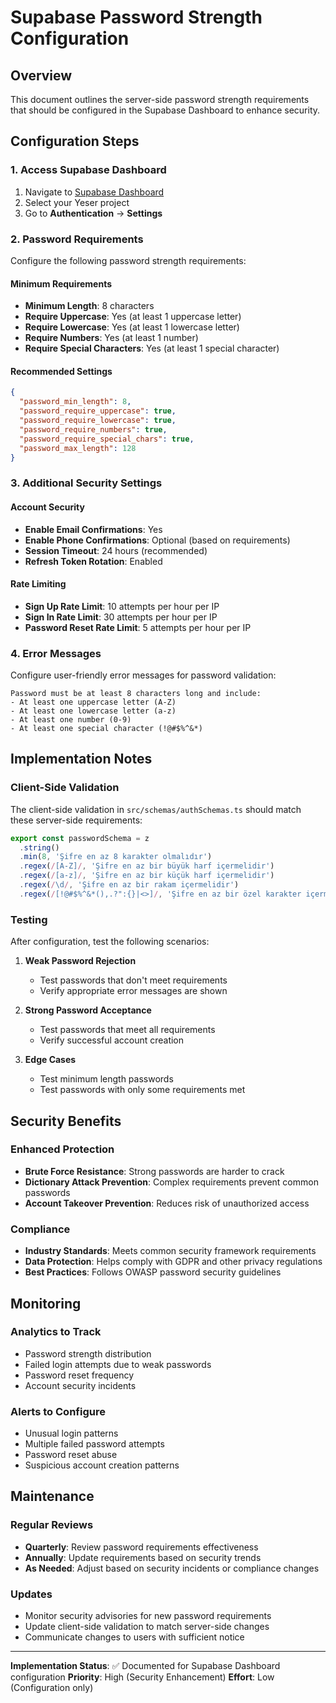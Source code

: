 # Supabase Password Strength Configuration

## Overview

This document outlines the server-side password strength requirements that should be configured in the Supabase Dashboard to enhance security.

## Configuration Steps

### 1. Access Supabase Dashboard

1. Navigate to [Supabase Dashboard](https://supabase.com/dashboard)
2. Select your Yeser project
3. Go to **Authentication** → **Settings**

### 2. Password Requirements

Configure the following password strength requirements:

#### Minimum Requirements

- **Minimum Length**: 8 characters
- **Require Uppercase**: Yes (at least 1 uppercase letter)
- **Require Lowercase**: Yes (at least 1 lowercase letter)
- **Require Numbers**: Yes (at least 1 number)
- **Require Special Characters**: Yes (at least 1 special character)

#### Recommended Settings

```json
{
  "password_min_length": 8,
  "password_require_uppercase": true,
  "password_require_lowercase": true,
  "password_require_numbers": true,
  "password_require_special_chars": true,
  "password_max_length": 128
}
```

### 3. Additional Security Settings

#### Account Security

- **Enable Email Confirmations**: Yes
- **Enable Phone Confirmations**: Optional (based on requirements)
- **Session Timeout**: 24 hours (recommended)
- **Refresh Token Rotation**: Enabled

#### Rate Limiting

- **Sign Up Rate Limit**: 10 attempts per hour per IP
- **Sign In Rate Limit**: 30 attempts per hour per IP
- **Password Reset Rate Limit**: 5 attempts per hour per IP

### 4. Error Messages

Configure user-friendly error messages for password validation:

```
Password must be at least 8 characters long and include:
- At least one uppercase letter (A-Z)
- At least one lowercase letter (a-z)
- At least one number (0-9)
- At least one special character (!@#$%^&*)
```

## Implementation Notes

### Client-Side Validation

The client-side validation in `src/schemas/authSchemas.ts` should match these server-side requirements:

```typescript
export const passwordSchema = z
  .string()
  .min(8, 'Şifre en az 8 karakter olmalıdır')
  .regex(/[A-Z]/, 'Şifre en az bir büyük harf içermelidir')
  .regex(/[a-z]/, 'Şifre en az bir küçük harf içermelidir')
  .regex(/\d/, 'Şifre en az bir rakam içermelidir')
  .regex(/[!@#$%^&*(),.?":{}|<>]/, 'Şifre en az bir özel karakter içermelidir');
```

### Testing

After configuration, test the following scenarios:

1. **Weak Password Rejection**

   - Test passwords that don't meet requirements
   - Verify appropriate error messages are shown

2. **Strong Password Acceptance**

   - Test passwords that meet all requirements
   - Verify successful account creation

3. **Edge Cases**
   - Test minimum length passwords
   - Test passwords with only some requirements met

## Security Benefits

### Enhanced Protection

- **Brute Force Resistance**: Strong passwords are harder to crack
- **Dictionary Attack Prevention**: Complex requirements prevent common passwords
- **Account Takeover Prevention**: Reduces risk of unauthorized access

### Compliance

- **Industry Standards**: Meets common security framework requirements
- **Data Protection**: Helps comply with GDPR and other privacy regulations
- **Best Practices**: Follows OWASP password security guidelines

## Monitoring

### Analytics to Track

- Password strength distribution
- Failed login attempts due to weak passwords
- Password reset frequency
- Account security incidents

### Alerts to Configure

- Unusual login patterns
- Multiple failed password attempts
- Password reset abuse
- Suspicious account creation patterns

## Maintenance

### Regular Reviews

- **Quarterly**: Review password requirements effectiveness
- **Annually**: Update requirements based on security trends
- **As Needed**: Adjust based on security incidents or compliance changes

### Updates

- Monitor security advisories for new password requirements
- Update client-side validation to match server-side changes
- Communicate changes to users with sufficient notice

---

**Implementation Status**: ✅ Documented for Supabase Dashboard configuration
**Priority**: High (Security Enhancement)
**Effort**: Low (Configuration only)
